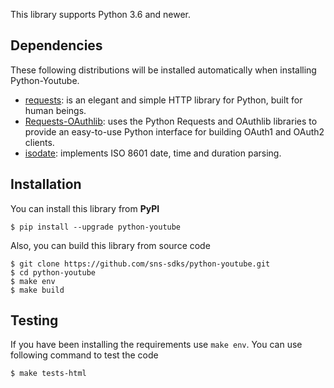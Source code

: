 This library supports Python 3.6 and newer.

## Dependencies

These following distributions will be installed automatically when installing Python-Youtube.

- [requests](https://2.python-requests.org/en/master/): is an elegant and simple HTTP library for Python, built for human beings.
- [Requests-OAuthlib](https://requests-oauthlib.readthedocs.io/en/latest/): uses the Python Requests and OAuthlib libraries to provide an easy-to-use Python interface for building OAuth1 and OAuth2 clients.
- [isodate](https://pypi.org/project/isodate/): implements ISO 8601 date, time and duration parsing.

## Installation

You can install this library from **PyPI**

```shell
$ pip install --upgrade python-youtube
```


Also, you can build this library from source code

```shell
$ git clone https://github.com/sns-sdks/python-youtube.git
$ cd python-youtube
$ make env
$ make build
```

## Testing

If you have been installing the requirements use ``make env``.
You can use following command to test the code

```shell
$ make tests-html
```
